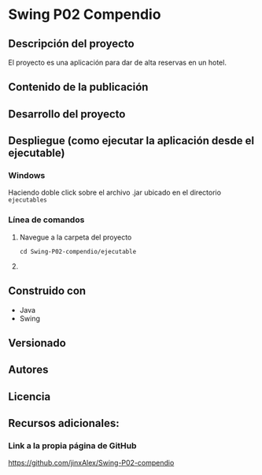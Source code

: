 # Swing P02 Compendio

## Descripción del proyecto
El proyecto es una aplicación para dar de alta reservas en un hotel.

## Contenido de la publicación

## Desarrollo del proyecto

## Despliegue (como ejecutar la aplicación desde el ejecutable)

### Windows
Haciendo doble click sobre el archivo .jar ubicado en el directorio ``ejecutables``

### Línea de comandos
1. Navegue a la carpeta del proyecto
   ```
   cd Swing-P02-compendio/ejecutable
   ```
3. 
## Construido con
- Java
- Swing
  
## Versionado

## Autores

## Licencia

## Recursos adicionales:

### Link a la propia página de GitHub
https://github.com/jinxAlex/Swing-P02-compendio
